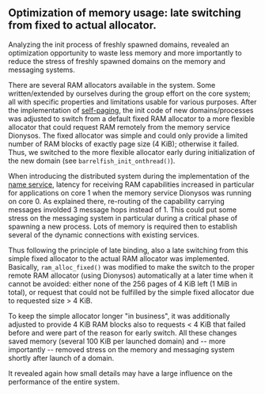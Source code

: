## Optimization of memory usage: late switching from fixed to actual allocator.
Analyzing the init process of freshly spawned domains, revealed an optimization opportunity to waste less memory and more importantly to reduce the stress of freshly spawned domains on the memory and messaging systems.

There are several RAM allocators available in the system. Some written/extended by ourselves during the group effort on the core system; all with specific properties and limitations usable for various purposes. After the implementation of [self-paging][selfpaging], the init code of new domains/processes was adjusted to switch from a default fixed RAM allocator to a more flexible allocator that could request RAM remotely from the memory service Dionysos. The fixed allocator was simple and could only provide a limited number of RAM blocks of exactly page size (4 KiB); otherwise it failed. Thus, we switched to the more flexible allocator early during initialization of the new domain (see `barrelfish_init_onthread()`).

When introducing the distributed system during the implementation of the [name service][name], latency for receiving RAM capabilities increased in particular for applications on core 1 when the memory service Dionysos was running on core 0. As explained there, re-routing of the capability carrying messages involded 3 message hops instead of 1. This could put some stress on the messaging system in particular during a critical phase of spawning a new process. Lots of memory is required then to establish several of the dynamic connections with existing services.

Thus following the principle of late binding, also a late switching from this simple fixed allocator to the actual RAM allocator was implemented. Basically, `ram_alloc_fixed()` was modified to make the switch to the proper remote RAM allocator (using Dionysos) automatically at a later time when it cannot be avoided: either none of the 256 pages of 4 KiB left (1 MiB in total), or request that could not be fulfilled by the simple fixed allocator due to requested size > 4 KiB.

To keep the simple allocator longer "in business", it was additionally adjusted to provide 4 KiB RAM blocks also to requests < 4 KiB that failed before and were part of the reason for early switch. All these changes saved memory (several 100 KiB per launched domain) and -- more importantly -- removed stress on the memory and messaging system shortly after launch of a domain.

It revealed again how small details may have a large influence on the performance of the entire system.

[selfpaging]:../core/selfpaging.md
[name]:name.md
